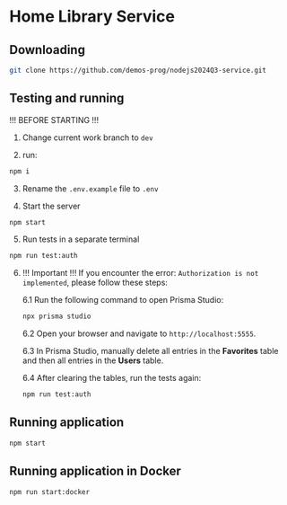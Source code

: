 # Home Library Service

## Downloading

```bash
git clone https://github.com/demos-prog/nodejs2024Q3-service.git
```

## Testing and running

!!! BEFORE STARTING !!!

1. Change current work branch to `dev`

2. run:

```bash
npm i
```

3. Rename the `.env.example` file to `.env`

4. Start the server

```bash
npm start
```

5. Run tests in a separate terminal

```bash
npm run test:auth
```

6. !!! Important !!! If you encounter the error: `Authorization is not implemented`, please follow these steps:

   6.1 Run the following command to open Prisma Studio:
   ```bash
   npx prisma studio
   ```

   6.2 Open your browser and navigate to `http://localhost:5555`. 

   6.3 In Prisma Studio, manually delete all entries in the **Favorites** table and then all entries in the **Users** table.

   6.4 After clearing the tables, run the tests again:
   ```bash
   npm run test:auth
   ```

## Running application

```bash
npm start
```

## Running application in Docker

```bash
npm run start:docker
```
